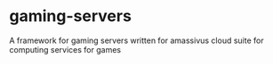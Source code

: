 # gaming-servers
A framework for gaming servers written for amassivus cloud suite for computing services for games
